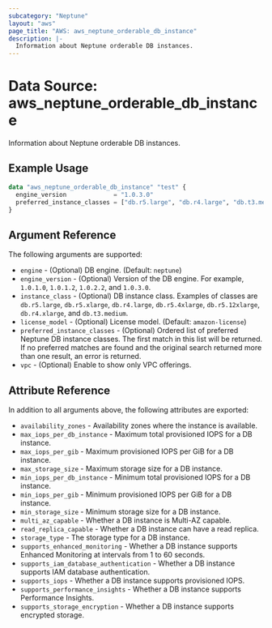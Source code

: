 ```yaml
---
subcategory: "Neptune"
layout: "aws"
page_title: "AWS: aws_neptune_orderable_db_instance"
description: |-
  Information about Neptune orderable DB instances.
---
```


# Data Source: aws_neptune_orderable_db_instance

Information about Neptune orderable DB instances.

## Example Usage

```terraform
data "aws_neptune_orderable_db_instance" "test" {
  engine_version             = "1.0.3.0"
  preferred_instance_classes = ["db.r5.large", "db.r4.large", "db.t3.medium"]
}
```

## Argument Reference

The following arguments are supported:

* `engine` - (Optional) DB engine. (Default: `neptune`)
* `engine_version` - (Optional) Version of the DB engine. For example, `1.0.1.0`, `1.0.1.2`, `1.0.2.2`, and `1.0.3.0`.
* `instance_class` - (Optional) DB instance class. Examples of classes are `db.r5.large`, `db.r5.xlarge`, `db.r4.large`, `db.r5.4xlarge`, `db.r5.12xlarge`, `db.r4.xlarge`, and `db.t3.medium`.
* `license_model` - (Optional) License model. (Default: `amazon-license`)
* `preferred_instance_classes` - (Optional) Ordered list of preferred Neptune DB instance classes. The first match in this list will be returned. If no preferred matches are found and the original search returned more than one result, an error is returned.
* `vpc` - (Optional) Enable to show only VPC offerings.

## Attribute Reference

In addition to all arguments above, the following attributes are exported:

* `availability_zones` - Availability zones where the instance is available.
* `max_iops_per_db_instance` - Maximum total provisioned IOPS for a DB instance.
* `max_iops_per_gib` - Maximum provisioned IOPS per GiB for a DB instance.
* `max_storage_size` - Maximum storage size for a DB instance.
* `min_iops_per_db_instance` - Minimum total provisioned IOPS for a DB instance.
* `min_iops_per_gib` - Minimum provisioned IOPS per GiB for a DB instance.
* `min_storage_size` - Minimum storage size for a DB instance.
* `multi_az_capable` - Whether a DB instance is Multi-AZ capable.
* `read_replica_capable` - Whether a DB instance can have a read replica.
* `storage_type` - The storage type for a DB instance.
* `supports_enhanced_monitoring` - Whether a DB instance supports Enhanced Monitoring at intervals from 1 to 60 seconds.
* `supports_iam_database_authentication` - Whether a DB instance supports IAM database authentication.
* `supports_iops` - Whether a DB instance supports provisioned IOPS.
* `supports_performance_insights` - Whether a DB instance supports Performance Insights.
* `supports_storage_encryption` - Whether a DB instance supports encrypted storage.
